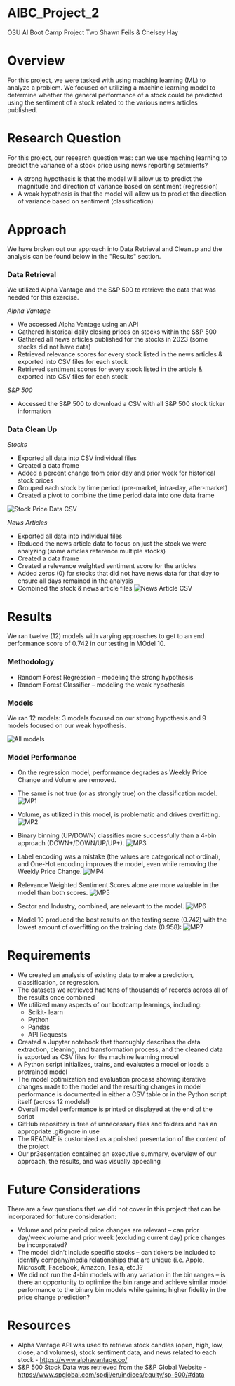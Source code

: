 # AIBC_Project_2
OSU AI Boot Camp 
Project Two
Shawn Feils &amp; Chelsey Hay

# Overview
For this project, we were tasked with using maching learning (ML) to analyze a problem. We focused on utilizing a machine learning model to determine whether the general performance of a stock could be predicted using the sentiment of a stock related to the various news articles published.

# Research Question
For this project, our research question was: can we use maching learning to predict the variance of a stock price using news reporting setmients?
* A strong hypothesis is that the model will allow us to predict the magnitude and direction of variance based on sentiment (regression)
* A weak hypothesis is that the model will allow us to predict the direction of variance based on sentiment (classification)

# Approach
We have broken out our approach into Data Retrieval and Cleanup and the analysis can be found below in the "Results" section.
### Data Retrieval
We utilized Alpha Vantage and the S&P 500 to retrieve the data that was needed for this exercise.

*Alpha Vantage*
* We accessed Alpha Vantage using an API
* Gathered historical daily closing prices on stocks within the S&P 500
* Gathered all news articles published for the stocks in 2023 (some stocks did not have data)
* Retrieved relevance scores for every stock listed in the news articles & exported into CSV files for each stock
* Retrieved sentiment scores for every stock listed in the article & exported into CSV files for each stock

*S&P 500*
* Accessed the S&P 500 to download a CSV with all S&P 500 stock ticker information
### Data Clean Up 
*Stocks*
* Exported all data into CSV individual files
* Created a data frame
* Added a percent change from prior day and prior week for historical stock prices
* Grouped each stock by time period (pre-market, intra-day, after-market)
* Created a pivot to combine the time period data into one data frame

![Stock Price Data CSV](image.png)

*News Articles*
* Exported all data into individual files
* Reduced the news article data to focus on just the stock we were analyzing (some articles reference multiple stocks)
* Created a data frame
* Created a relevance weighted sentiment score for the articles
* Added zeros (0) for stocks that did not have news data for that day to ensure all days remained in the analysis
* Combined the stock & news article files
![News Article CSV](image-1.png)

# Results
We ran twelve (12) models with varying approaches to get to an end performance score of 0.742 in our testing in MOdel 10.
### Methodology
* Random Forest Regression – modeling the strong hypothesis
* Random Forest Classifier – modeling the weak hypothesis
### Models
We ran 12 models: 3 models focused on our strong hypothesis and 9 models focused on our weak hypothesis.

![All models](image-2.png)

### Model Performance
* On the regression model, performance degrades as Weekly Price Change and Volume are removed.
* The same is not true (or as strongly true) on the classification model.
![MP1](image-3.png)

* Volume, as utilized in this model, is problematic and drives overfitting. 
![MP2](image-4.png)

* Binary binning (UP/DOWN) classifies more successfully than a 4-bin approach (DOWN+/DOWN/UP/UP+). 
![MP3](image-5.png)

* Label encoding was a mistake (the values are categorical not ordinal), and One-Hot encoding improves the model, even while removing the Weekly Price Change.
![MP4](image-6.png)

* Relevance Weighted Sentiment Scores alone are more valuable in the model than both scores.
![MP5](image-7.png)

* Sector and Industry, combined, are relevant to the model.
![MP6](image-8.png)

* Model 10 produced the best results on the testing score (0.742) with the lowest amount of overfitting on the training data (0.958):
![MP7](image-9.png)

# Requirements
* We created an analysis of existing data to make a prediction, classification, or regression.
* The datasets we retrieved had tens of thousands of records across all of the results once combined
* We utilized many aspects of our bootcamp learnings, including:
    * Scikit- learn
    * Python
    * Pandas
    * API Requests
* Created a Jupyter notebook that thoroughly describes the data extraction, cleaning, and transformation process, and the cleaned data is exported as CSV files for the machine learning model
* A Python script initializes, trains, and evaluates a model or loads a pretrained model
* The model optimization and evaluation process showing iterative changes made to the model and the resulting changes in model performance is documented in either a CSV table or in the Python script itself (across 12 models!)
* Overall model performance is printed or displayed at the end of the script
* GitHub repository is free of unnecessary files and folders and has an appropriate .gitignore in use
* The README is customized as a polished presentation of the content of the project
* Our pr3esentation contained an executive summary, overview of our approach, the results, and was visually appealing

# Future Considerations
There are a few questions that we did not cover in this project that can be incorporated for future consideration:
* Volume and prior period price changes are relevant – can prior day/week volume and prior week (excluding current day) price changes be incorporated?
* The model didn’t include specific stocks – can tickers be included to identify company/media relationships that are unique (i.e. Apple, Microsoft, Facebook, Amazon, Tesla, etc.)?
* We did not run the 4-bin models with any variation in the bin ranges – is there an opportunity to optimize the bin range and achieve similar model performance to the binary bin models while gaining higher fidelity in the price change prediction? 

# Resources
* Alpha Vantage API was used to retrieve stock candles (open, high, low, close, and volumes), stock sentiment data, and news related to each stock - https://www.alphavantage.co/
* S&P 500 Stock Data was retrieved from the S&P Global Website - https://www.spglobal.com/spdji/en/indices/equity/sp-500/#data